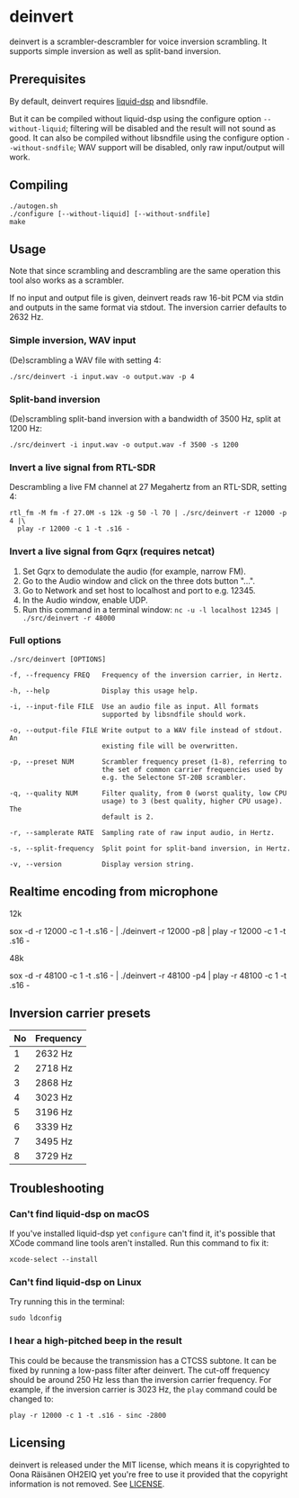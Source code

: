 # deinvert

deinvert is a scrambler-descrambler for voice inversion scrambling. It supports
simple inversion as well as split-band inversion.

## Prerequisites
By default, deinvert requires
[liquid-dsp](https://github.com/jgaeddert/liquid-dsp) and libsndfile.

But it can be compiled without liquid-dsp using the configure
option `--without-liquid`; filtering will be disabled and the result will not
sound as good. It can also be compiled
without libsndfile using the configure option `--without-sndfile`; WAV
support will be disabled, only raw input/output will work.

## Compiling

    ./autogen.sh
    ./configure [--without-liquid] [--without-sndfile]
    make

## Usage

Note that since scrambling and descrambling are the same operation this
tool also works as a scrambler.

If no input and output file is given, deinvert reads raw 16-bit PCM via stdin
and outputs in the same format via stdout. The inversion carrier defaults to
2632 Hz.

### Simple inversion, WAV input

(De)scrambling a WAV file with setting 4:

    ./src/deinvert -i input.wav -o output.wav -p 4

### Split-band inversion

(De)scrambling split-band inversion with a bandwidth of 3500 Hz, split at 1200 Hz:

    ./src/deinvert -i input.wav -o output.wav -f 3500 -s 1200

### Invert a live signal from RTL-SDR

Descrambling a live FM channel at 27 Megahertz from an RTL-SDR, setting 4:

    rtl_fm -M fm -f 27.0M -s 12k -g 50 -l 70 | ./src/deinvert -r 12000 -p 4 |\
      play -r 12000 -c 1 -t .s16 -

### Invert a live signal from Gqrx (requires netcat)

1. Set Gqrx to demodulate the audio (for example, narrow FM).
2. Go to the Audio window and click on the three dots button "...".
3. Go to Network and set host to localhost and port to e.g. 12345.
4. In the Audio window, enable UDP.
5. Run this command in a terminal window:
   `nc -u -l localhost 12345 | ./src/deinvert -r 48000`


### Full options

    ./src/deinvert [OPTIONS]

    -f, --frequency FREQ   Frequency of the inversion carrier, in Hertz.

    -h, --help             Display this usage help.

    -i, --input-file FILE  Use an audio file as input. All formats
                           supported by libsndfile should work.

    -o, --output-file FILE Write output to a WAV file instead of stdout. An
                           existing file will be overwritten.

    -p, --preset NUM       Scrambler frequency preset (1-8), referring to
                           the set of common carrier frequencies used by
                           e.g. the Selectone ST-20B scrambler.

    -q, --quality NUM      Filter quality, from 0 (worst quality, low CPU
                           usage) to 3 (best quality, higher CPU usage). The
                           default is 2.

    -r, --samplerate RATE  Sampling rate of raw input audio, in Hertz.

    -s, --split-frequency  Split point for split-band inversion, in Hertz.

    -v, --version          Display version string.
    
## Realtime encoding from microphone

12k

sox -d -r 12000 -c 1  -t .s16 - | ./deinvert -r 12000 -p8 | play -r 12000 -c 1 -t .s16 -

48k

sox -d -r 48100 -c 1  -t .s16 - | ./deinvert -r 48100 -p4 | play -r 48100 -c 1 -t .s16 -

## Inversion carrier presets

| No | Frequency |
| -- | --------- |
|  1 | 2632 Hz   |
|  2 | 2718 Hz   |
|  3 | 2868 Hz   |
|  4 | 3023 Hz   |
|  5 | 3196 Hz   |
|  6 | 3339 Hz   |
|  7 | 3495 Hz   |
|  8 | 3729 Hz   |

## Troubleshooting

### Can't find liquid-dsp on macOS

If you've installed liquid-dsp yet `configure` can't find it, it's possible that
XCode command line tools aren't installed. Run this command to fix it:

    xcode-select --install

### Can't find liquid-dsp on Linux

Try running this in the terminal:

    sudo ldconfig

### I hear a high-pitched beep in the result

This could be because the transmission has a CTCSS subtone.
It can be fixed by running a low-pass filter after deinvert. The cut-off
frequency should be around 250 Hz less than the inversion carrier frequency. For
example, if the inversion carrier is 3023 Hz, the `play` command could be
changed to:

    play -r 12000 -c 1 -t .s16 - sinc -2800

## Licensing

deinvert is released under the MIT license, which means it is copyrighted to Oona
Räisänen OH2EIQ yet you're free to use it provided that the copyright
information is not removed. See [LICENSE](LICENSE).
